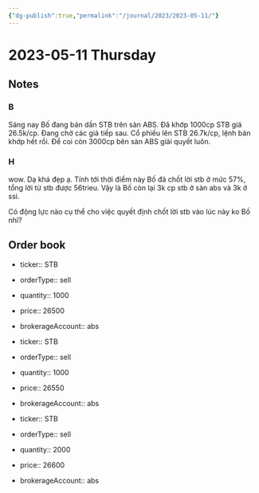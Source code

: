 ```yaml
---
{"dg-publish":true,"permalink":"/journal/2023/2023-05-11/"}
---
```


# 2023-05-11 Thursday

## Notes

### B

Sáng nay Bố đang bán dần STB trên sàn ABS. Đã khớp 1000cp STB giá 26.5k/cp. Đang chờ các giá tiếp sau. Cổ phiếu lên STB 26.7k/cp, lệnh bán khớp hết rồi. Để coi còn 3000cp bên sàn ABS giải quyết luôn.

### H

wow. Dạ khá đẹp ạ. Tính tới thời điểm này Bố đã chốt lời stb ở mức 57%, tổng lời từ stb được 56trieu. Vậy là Bố còn lại 3k cp stb ở sàn abs và 3k ở ssi.

Có động lực nào cụ thể cho việc quyết định chốt lời stb vào lúc này ko Bố nhỉ?

## Order book

- ticker:: STB
- orderType:: sell
- quantity:: 1000
- price:: 26500
- brokerageAccount:: abs

- ticker:: STB
- orderType:: sell
- quantity:: 1000
- price:: 26550
- brokerageAccount:: abs

- ticker:: STB
- orderType:: sell
- quantity:: 2000
- price:: 26600
- brokerageAccount:: abs